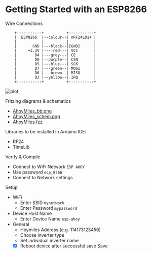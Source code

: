 # Getting Started with an ESP8266

Wire Connections

```ditaa
    +-----------+          +-----------+
    |  ESP8266  |--colour--| nRF24L01+ |
    |           |          |           |
    |       GND |---black--|[GND]      |
    |     +3.3V |----red---| VCC       |
    |        D4 |---grey---| CE        |
    |        D8 |--purple--| CSN       |
    |        D5 |---blue---| SCK       |
    |        D7 |---green--| MOSI      |
    |        D6 |---brown--| MISO      |
    |        D3 |--yellow--| IRQ       |
    +-----------+          +-----------+
```

![plot](./AhoyMiles_bb.png)

Fritzing diagrams & schematics
* [AhoyMiles_bb.png](./AhoyMiles_bb.png)
* [AhoyMiles_schem.png](./AhoyMiles_schem.png)
* [AhoyMiles.fzz](./AhoyMiles.fzz)

Libraries to be installed in Arduino IDE:
* RF24
* TimeLib

Verify & Compile
* Connect to WiFi Network `ESP AHOY`
* Use password `esp_8266`
* Connect to Network settings 

Setup
* WiFi 
  * Enter SSID `mynetwork`
  * Enter Password `mypassword`
* Device Host Name
  * Enter Device Name `esp-ahoy` 
* General
  * Hoymiles Address (e.g. 114173123456)
  * Choose inverter type
  * Set individual inverter name
  * [x] Reboot device after successful save
Save
